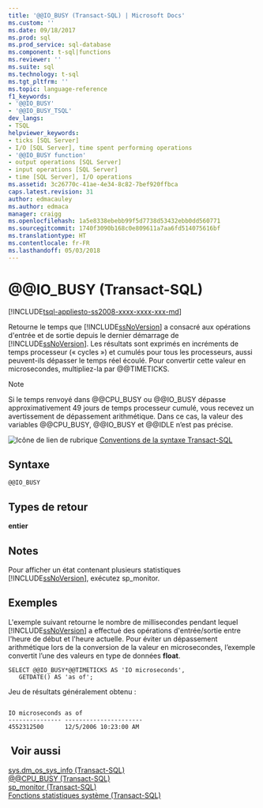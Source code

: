 ```yaml
---
title: '@@IO_BUSY (Transact-SQL) | Microsoft Docs'
ms.custom: ''
ms.date: 09/18/2017
ms.prod: sql
ms.prod_service: sql-database
ms.component: t-sql|functions
ms.reviewer: ''
ms.suite: sql
ms.technology: t-sql
ms.tgt_pltfrm: ''
ms.topic: language-reference
f1_keywords:
- '@@IO_BUSY'
- '@@IO_BUSY_TSQL'
dev_langs:
- TSQL
helpviewer_keywords:
- ticks [SQL Server]
- I/O [SQL Server], time spent performing operations
- '@@IO_BUSY function'
- output operations [SQL Server]
- input operations [SQL Server]
- time [SQL Server], I/O operations
ms.assetid: 3c26770c-41ae-4e34-8c82-7bef920ffbca
caps.latest.revision: 31
author: edmacauley
ms.author: edmaca
manager: craigg
ms.openlocfilehash: 1a5e8338ebebb99f5d7738d53432ebb0dd560771
ms.sourcegitcommit: 1740f3090b168c0e809611a7aa6fd514075616bf
ms.translationtype: HT
ms.contentlocale: fr-FR
ms.lasthandoff: 05/03/2018
---
```

# <a name="x40x40iobusy-transact-sql"></a>&#x40;&#x40;IO_BUSY (Transact-SQL)
[!INCLUDE[tsql-appliesto-ss2008-xxxx-xxxx-xxx-md](../../includes/tsql-appliesto-ss2008-xxxx-xxxx-xxx-md.md)]

  Retourne le temps que [!INCLUDE[ssNoVersion](../../includes/ssnoversion-md.md)] a consacré aux opérations d'entrée et de sortie depuis le dernier démarrage de [!INCLUDE[ssNoVersion](../../includes/ssnoversion-md.md)]. Les résultats sont exprimés en incréments de temps processeur (« cycles ») et cumulés pour tous les processeurs, aussi peuvent-ils dépasser le temps réel écoulé. Pour convertir cette valeur en microsecondes, multipliez-la par @@TIMETICKS.  
  
> [!NOTE]  
>  Si le temps renvoyé dans @@CPU_BUSY ou @@IO_BUSY dépasse approximativement 49 jours de temps processeur cumulé, vous recevez un avertissement de dépassement arithmétique. Dans ce cas, la valeur des variables @@CPU_BUSY, @@IO_BUSY et @@IDLE n’est pas précise.  
  
 ![Icône de lien de rubrique](../../database-engine/configure-windows/media/topic-link.gif "Icône lien de rubrique") [Conventions de la syntaxe Transact-SQL](../../t-sql/language-elements/transact-sql-syntax-conventions-transact-sql.md)  
  
## <a name="syntax"></a>Syntaxe  
  
```  
@@IO_BUSY  
```  
  
## <a name="return-types"></a>Types de retour  
 **entier**  
  
## <a name="remarks"></a>Notes   
 Pour afficher un état contenant plusieurs statistiques [!INCLUDE[ssNoVersion](../../includes/ssnoversion-md.md)], exécutez sp_monitor.  
  
## <a name="examples"></a>Exemples  
 L'exemple suivant retourne le nombre de millisecondes pendant lequel [!INCLUDE[ssNoVersion](../../includes/ssnoversion-md.md)] a effectué des opérations d'entrée/sortie entre l'heure de début et l'heure actuelle. Pour éviter un dépassement arithmétique lors de la conversion de la valeur en microsecondes, l’exemple convertit l’une des valeurs en type de données **float**.  
  
```  
SELECT @@IO_BUSY*@@TIMETICKS AS 'IO microseconds',   
   GETDATE() AS 'as of';  
```  
  
 Jeu de résultats généralement obtenu :  
  
```  
  
IO microseconds as of                   
--------------- ----------------------  
4552312500      12/5/2006 10:23:00 AM   
```  
  
## <a name="see-also"></a> Voir aussi  
 [sys.dm_os_sys_info &#40;Transact-SQL&#41;](../../relational-databases/system-dynamic-management-views/sys-dm-os-sys-info-transact-sql.md)   
 [@@CPU_BUSY &#40;Transact-SQL&#41;](../../t-sql/functions/cpu-busy-transact-sql.md)   
 [sp_monitor &#40;Transact-SQL&#41;](../../relational-databases/system-stored-procedures/sp-monitor-transact-sql.md)   
 [Fonctions statistiques système &#40;Transact-SQL&#41;](../../t-sql/functions/system-statistical-functions-transact-sql.md)  
  
  
